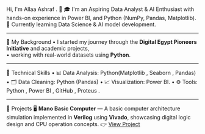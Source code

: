 Hi, I'm Allaa Ashraf . 👋
🎓 I'm an Aspiring Data Analyst & AI Enthusiast with hands-on experience in Power BI, and Python (NumPy, Pandas, Matplotlib).
🚀 Currently learning Data Science & AI model development.
________________________________________
💼 My Background
•	I started my journey through the **Digital Egypt Pioneers Initiative** and academic projects,  
•	working with real-world datasets using **Python**.

________________________________________
🧠 Technical Skills
•	📊 Data Analysis:  Python(Matplotlib , Seaborn , Pandas)
•	🗂️ Data Cleaning:  Python (Pandas)
•	📈 Visualization:  Power BI.
•	⚙️ Tools:  Python , Power BI , GitHub , Proteus .

________________________________________
📌 Projects
 🖥️ **Mano Basic Computer** 
 —  A basic computer architecture simulation implemented in **Verilog** using **Vivado**, showcasing digital logic design and CPU operation concepts.
👉 [View Project](#)
